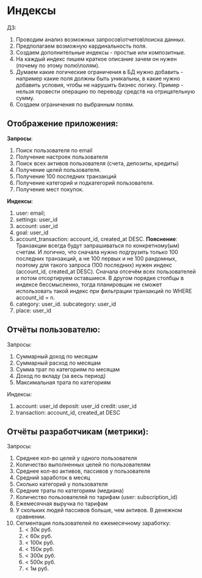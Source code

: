 # Индексы

ДЗ:

1. Проводим анализ возможных запросов\отчетов\поиска данных.
2. Предполагаем возможную кардинальность поля.
3. Создаем дополнительные индексы - простые или композитные.
4. На каждый индекс пишем краткое описание зачем он нужен (почему по этому полю\полям).
5. Думаем какие логические ограничения в БД нужно добавить - например какие поля должны быть уникальны, в какие нужно добавить условия, чтобы не нарушить бизнес логику. Пример - нельзя провести операцию по переводу средств на отрицательную сумму.
6. Создаем ограничения по выбранным полям.

## Отображение приложения:

**Запросы**:

1. Поиск пользователя по email
2. Получение настроек пользователя
3. Поиск всех активов пользователя (счета, депозиты, кредиты)
4. Получение целей пользователя.
5. Получение 100 последних транзакций
6. Получение категорий и подкатегорий пользователя.
7. Получение мест покупок.

**Индексы**:

1. user: email;
2. settings: user_id
3. account: user_id
4. goal: user_id
5. account_transaction: account_id, created_at DESC. 
**Пояснение**: Транзакции всегда будут запрашиваться по конкретному(ым) счетам. И логично, что сначала нужно подгрузить только 100 последних транзакций, а не 100 первых и не 100 рандомных, поэтому для такого запроса (100 последних) нужен индекс (account_id, created_at DESC). Сначала отсечём всех пользователей и потом отсортируем оставшиеся. В другом порядке столбцы в индексе бессмысленно, тогда планировщик не сможет использовать такой индекс при фильтрации транзакций по WHERE account_id = n.
6. category: user_id. subcategory: user_id
7. place: user_id

## Отчёты пользователю:

Запросы:

1. Суммарный доход по месяцам
2. Суммарный расход по месяцам
3. Сумма трат по категориям по месяцам
4. Доход по вкладу (за весь период)
5. Максимальная трата по категориям

Индексы:

1. account: user_id
deposit: user_id
credit: user_id
3. transaction: account_id, created_at DESC

## Отчёты разработчикам (метрики):

Запросы:

1. Среднее кол-во целей у одного пользователя
2. Количество выполненных целей по пользователям
3. Среднее кол-во активов, пассивов у пользователя
4. Средний заработок в месяц
5. Сколько категорий у пользователя
6. Средние траты по категориям (медиана)
7. Количество пользователей по тарифам (user: subscription_id)
8. Ежемесячная выручка по тарифам
9. У скольких людей пассивов больше, чем активов. В денежном сравнении.
10. Сегментация пользователей по ежемесячному заработку:
    1. < 30к руб.
    2. < 60к руб.
    3. < 100к руб.
    4. < 150к руб.
    5. < 300к руб.
    6. < 500к руб.
    7. < 1м руб.
